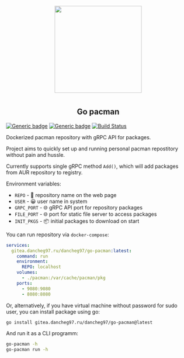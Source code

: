<p align="center">
<img style="align: center; padding-left: 10px; padding-right: 10px; padding-bottom: 10px;" width="238px" height="238px" src="https://gitea.dancheg97.ru/repo-avatars/65-c2b763bfe9d206d7f362412b1e59e301" />
</p>

<h2 align="center">Go pacman</h2>

[![Generic badge](https://img.shields.io/badge/LICENSE-GPLv3-red.svg)](https://gitea.dancheg97.ru/dancheg97/go-pacman/src/branch/main/LICENSE)
[![Generic badge](https://img.shields.io/badge/GITEA-REPO-blue.svg)](https://gitea.dancheg97.ru/dancheg97/go-pacman)
[![Build Status](https://drone.dancheg97.ru/api/badges/dancheg97/go-pacman/status.svg)](https://drone.dancheg97.ru/dancheg97/go-pacman)

Dockerized pacman repository with gRPC API for packages.

Project aims to quickly set up and running personal pacman repostitory without pain and hussle.

Currently supports single gRPC method `Add()`, which will add packages from AUR repository to registry.

Environment variables:

- `REPO` - 📄 repository name on the web page
- `USER` - 😀 user name in system
- `GRPC_PORT` - 🌐 gRPC API port for repository packages
- `FILE_PORT` - 🌐 port for static file server to access packages
- `INIT_PKGS` - 📦 initial packages to download on start

You can run repository via `docker-compose`:

```yml
services:
  gitea.dancheg97.ru/dancheg97/go-pacman:latest:
    command: run
    environment:
      REPO: localhost
    volumes:
      - ./pacman:/var/cache/pacman/pkg
    ports:
      - 9080:9080
      - 8080:8080
```

Or, alternatively, if you have virtual machine without password for sudo user,
you can install package using go:

```sh
go install gitea.dancheg97.ru/dancheg97/go-pacman@latest
```

And run it as a CLI programm:

```sh
go-pacman -h
go-pacman run -h
```
